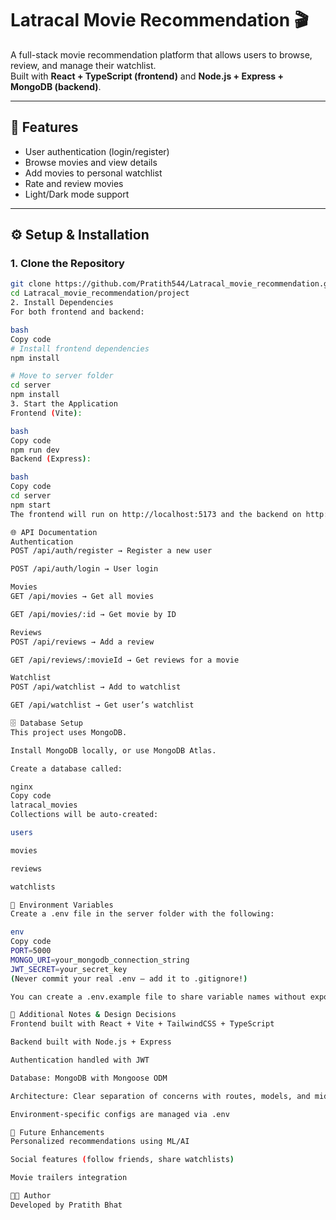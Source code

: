 # Latracal Movie Recommendation 🎬

A full-stack movie recommendation platform that allows users to browse, review, and manage their watchlist.  
Built with **React + TypeScript (frontend)** and **Node.js + Express + MongoDB (backend)**.

---

## 🚀 Features
- User authentication (login/register)
- Browse movies and view details
- Add movies to personal watchlist
- Rate and review movies
- Light/Dark mode support

---

## ⚙️ Setup & Installation

### 1. Clone the Repository
```bash
git clone https://github.com/Pratith544/Latracal_movie_recommendation.git
cd Latracal_movie_recommendation/project
2. Install Dependencies
For both frontend and backend:

bash
Copy code
# Install frontend dependencies
npm install

# Move to server folder
cd server
npm install
3. Start the Application
Frontend (Vite):

bash
Copy code
npm run dev
Backend (Express):

bash
Copy code
cd server
npm start
The frontend will run on http://localhost:5173 and the backend on http://localhost:5000.

🌐 API Documentation
Authentication
POST /api/auth/register → Register a new user

POST /api/auth/login → User login

Movies
GET /api/movies → Get all movies

GET /api/movies/:id → Get movie by ID

Reviews
POST /api/reviews → Add a review

GET /api/reviews/:movieId → Get reviews for a movie

Watchlist
POST /api/watchlist → Add to watchlist

GET /api/watchlist → Get user’s watchlist

🗄️ Database Setup
This project uses MongoDB.

Install MongoDB locally, or use MongoDB Atlas.

Create a database called:

nginx
Copy code
latracal_movies
Collections will be auto-created:

users

movies

reviews

watchlists

🔑 Environment Variables
Create a .env file in the server folder with the following:

env
Copy code
PORT=5000
MONGO_URI=your_mongodb_connection_string
JWT_SECRET=your_secret_key
(Never commit your real .env — add it to .gitignore!)

You can create a .env.example file to share variable names without exposing values.

📝 Additional Notes & Design Decisions
Frontend built with React + Vite + TailwindCSS + TypeScript

Backend built with Node.js + Express

Authentication handled with JWT

Database: MongoDB with Mongoose ODM

Architecture: Clear separation of concerns with routes, models, and middleware

Environment-specific configs are managed via .env

📌 Future Enhancements
Personalized recommendations using ML/AI

Social features (follow friends, share watchlists)

Movie trailers integration

👨‍💻 Author
Developed by Pratith Bhat
